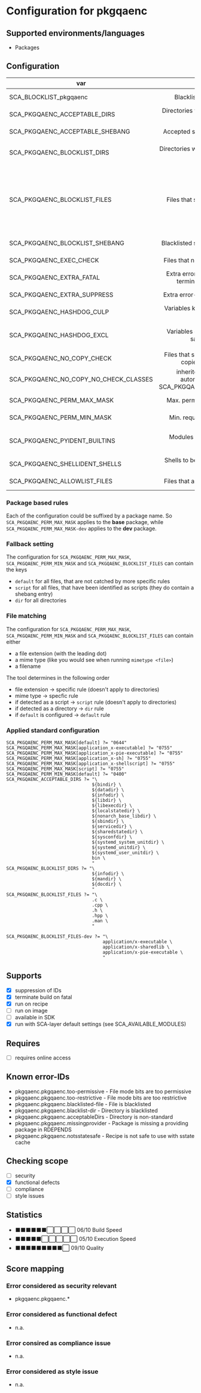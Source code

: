# Configuration for pkgqaenc

## Supported environments/languages

* Packages

## Configuration

| var | purpose | type | default |
| ------------- |:-------------:| -----:| -----:
| SCA_BLOCKLIST_pkgqaenc | Blacklist filter for this tool | space-separated-list | ""
| SCA_PKGQAENC_ACCEPTABLE_DIRS | Directories where packages could install data | space-separated-list | see sca-pkgqaenc.bbclass
| SCA_PKGQAENC_ACCEPTABLE_SHEBANG | Accepted shebangs in script files | space-separated-list | ""
| SCA_PKGQAENC_BLOCKLIST_DIRS | Directories where no files should be installed | space-separated-list | \${infodir} \${docdir} \${mandir}
| SCA_PKGQAENC_BLOCKLIST_FILES | Files that shouldn't be installed | space-separated-list | ".c .h .cpp .hpp .man" for base, "application/x-executable application/x-sharedlib application/x-pie-executable" for -dev
| SCA_PKGQAENC_BLOCKLIST_SHEBANG | Blacklisted shebangs in script files | space-separated-list | ""
| SCA_PKGQAENC_EXEC_CHECK | Files that needs to be executable | space-separated-list | see sca-pkgqaenc.bbclass
| SCA_PKGQAENC_EXTRA_FATAL | Extra error-IDs leading to build termination when found | space-separated-list | "":
| SCA_PKGQAENC_EXTRA_SUPPRESS | Extra error-IDs to be suppressed | space-separated-list | ""
| SCA_PKGQAENC_HASHDOG_CULP | Variables known to be not sstate safe | space-separated-list | "DATETIME"
| SCA_PKGQAENC_HASHDOG_EXCL | Variables excluded from sstate safety checks | space-separated-list | See `sca-pkgqaenc-hashdog.bbclass` for details
| SCA_PKGQAENC_NO_COPY_CHECK | Files that should NOT be directly copied from sources | space-separated-list | see sca-pkgqaenc.bbclass
| SCA_PKGQAENC_NO_COPY_NO_CHECK_CLASSES | inherited bbclasses that automatically disable SCA_PKGQAENC_NO_COPY_CHECK | space-separated-list | "bin_package"
| SCA_PKGQAENC_PERM_MAX_MASK | Max. permitted file mode  mask | octal representation | see below
| SCA_PKGQAENC_PERM_MIN_MASK | Min. required file mode  mask | octal representation | see below
| SCA_PKGQAENC_PYIDENT_BUILTINS | Modules builtin to the python interpreter | space-separated-list | See `sca-pkgqaenc-pyident.bbclass` for details
| SCA_PKGQAENC_SHELLIDENT_SHELLS | Shells to be checked for missing binaries | space-separated-list | "bash sh ksh"
| SCA_PKGQAENC_ALLOWLIST_FILES | Files that are okay to be installed | space-separated-list | ""

### Package based rules

Each of the configuration could be suffixed by a package name.
So `SCA_PKGQAENC_PERM_MAX_MASK` applies to the __base__ package, while `SCA_PKGQAENC_PERM_MAX_MASK-dev` applies to the 
__dev__ package.

### Fallback setting

The configuration for `SCA_PKGQAENC_PERM_MAX_MASK`, `SCA_PKGQAENC_PERM_MIN_MASK` and `SCA_PKGQAENC_BLOCKLIST_FILES` can contain 
the keys

* `default` for all files, that are not catched by more specific rules
* `script` for all files, that have been identified as scripts (they do contain a shebang entry)
* `dir` for all directories

### File matching

The configuration for `SCA_PKGQAENC_PERM_MAX_MASK`, `SCA_PKGQAENC_PERM_MIN_MASK` and `SCA_PKGQAENC_BLOCKLIST_FILES` can contain either

* a file extension (with the leading dot)
* a mime type (like you would see when running `mimetype <file>`)
* a filename

The tool determines in the following order

* file extension -> specific rule (doesn't apply to directories)
* mime type -> specfic rule
* if detected as a script -> `script` rule (doesn't apply to directories)
* if detected as a directory -> `dir` rule
* if `default` is configured -> `default` rule

### Applied standard configuration

```bitbake
SCA_PKGQAENC_PERM_MAX_MASK[default] ?= "0644"
SCA_PKGQAENC_PERM_MAX_MASK[application_x-executable] ?= "0755"
SCA_PKGQAENC_PERM_MAX_MASK[application_x-pie-executable] ?= "0755"
SCA_PKGQAENC_PERM_MAX_MASK[application_x-sh] ?= "0755"
SCA_PKGQAENC_PERM_MAX_MASK[application_x-shellscript] ?= "0755"
SCA_PKGQAENC_PERM_MAX_MASK[script] ?= "0755"
SCA_PKGQAENC_PERM_MIN_MASK[default] ?= "0400"
SCA_PKGQAENC_ACCEPTABLE_DIRS ?= "\
                                ${bindir} \
                                ${datadir} \
                                ${infodir} \
                                ${libdir} \
                                ${libexecdir} \
                                ${localstatedir} \
                                ${nonarch_base_libdir} \
                                ${sbindir} \
                                ${servicedir} \
                                ${sharedstatedir} \
                                ${sysconfdir} \
                                ${systemd_system_unitdir} \
                                ${systemd_unitdir} \
                                ${systemd_user_unitdir} \
                                bin \
                                "
SCA_PKGQAENC_BLOCKLIST_DIRS ?= "\
                                ${infodir} \
                                ${mandir} \
                                ${docdir} \
                                "
SCA_PKGQAENC_BLOCKLIST_FILES ?= "\
                                .c \
                                .cpp \
                                .h \
                                .hpp \
                                .man \
                                "

SCA_PKGQAENC_BLOCKLIST_FILES-dev ?= "\
                                    application/x-executable \
                                    application/x-sharedlib \
                                    application/x-pie-executable \
                                    "
```

## Supports

* [x] suppression of IDs
* [x] terminate build on fatal
* [x] run on recipe
* [ ] run on image
* [ ] available in SDK
* [x] run with SCA-layer default settings (see SCA_AVAILABLE_MODULES)

## Requires

* [ ] requires online access

## Known error-IDs

* pkgqaenc.pkgqaenc.too-permissive - File mode bits are too permissive
* pkgqaenc.pkgqaenc.too-restrictive - File mode bits are too restrictive
* pkgqaenc.pkgqaenc.blacklisted-file - File is blacklisted
* pkgqaenc.pkgqaenc.blacklist-dir - Directory is blacklisted
* pkgqaenc.pkgqaenc.acceptableDirs - Directory is non-standard
* pkgqaenc.pkgqaenc.missingprovider - Package is missing a providing package in RDEPENDS
* pkgqaenc.pkgqaenc.notsstatesafe - Recipe is not safe to use with sstate cache

## Checking scope

* [ ] security
* [x] functional defects
* [ ] compliance
* [ ] style issues

## Statistics

* ⬛⬛⬛⬛⬛⬛⬜⬜⬜⬜ 06/10 Build Speed
* ⬛⬛⬛⬛⬛⬜⬜⬜⬜⬜ 05/10 Execution Speed
* ⬛⬛⬛⬛⬛⬛⬛⬛⬛⬜ 09/10 Quality

## Score mapping

### Error considered as security relevant

* pkgqaenc.pkgqaenc.*

### Error considered as functional defect

* n.a.

### Error consired as compliance issue

* n.a.

### Error considered as style issue

* n.a.
